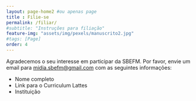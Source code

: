 ```yaml
--- 
layout: page-home2 #ou apenas page
title : Filie-se 
permalink: /filiar/
#subtitle: "Instruções para filiação" 
feature-img: "assets/img/pexels/manuscrito2.jpg"
#tags: [Page]
order: 4
---
```



Agradecemos o seu interesse em participar da SBEFM. Por favor, envie um email para <midia.sbefm@gmail.com> com as seguintes informações:

- Nome completo
- Link para o Curriculum Lattes
- Instituição
